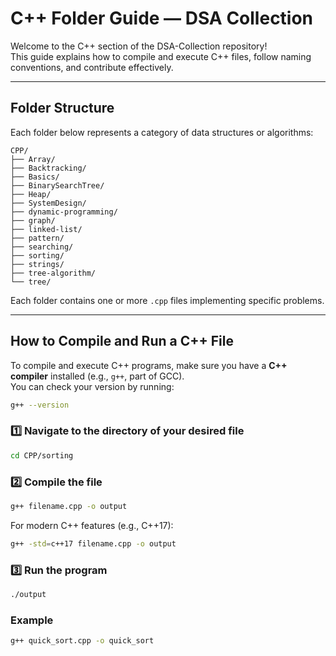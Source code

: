 # C++ Folder Guide — DSA Collection

Welcome to the C++ section of the DSA-Collection repository!  
This guide explains how to compile and execute C++ files, follow naming conventions, and contribute effectively.

---

##  Folder Structure

Each folder below represents a category of data structures or algorithms:


```text
CPP/
├── Array/
├── Backtracking/
├── Basics/
├── BinarySearchTree/
├── Heap/
├── SystemDesign/
├── dynamic-programming/
├── graph/
├── linked-list/
├── pattern/
├── searching/
├── sorting/
├── strings/
├── tree-algorithm/
└── tree/

````

Each folder contains one or more `.cpp` files implementing specific problems.

---

##  How to Compile and Run a C++ File

To compile and execute C++ programs, make sure you have a **C++ compiler** installed (e.g., `g++`, part of GCC).  
You can check your version by running:

```bash
g++ --version
````

### 1️⃣ Navigate to the directory of your desired file

```bash
cd CPP/sorting
```

### 2️⃣ Compile the file

```bash
g++ filename.cpp -o output
```

For modern C++ features (e.g., C++17):

```bash
g++ -std=c++17 filename.cpp -o output
```

### 3️⃣ Run the program

```bash
./output
```

###  Example

```bash
g++ quick_sort.cpp -o quick_sort



